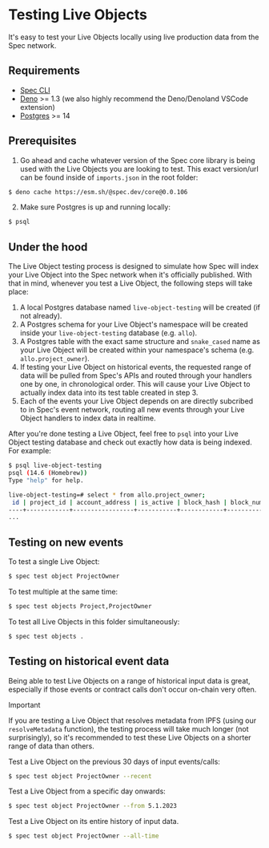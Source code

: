 # Testing Live Objects

It's easy to test your Live Objects locally using live production data from the Spec network.

## Requirements

* [Spec CLI](./CLI-Setup.md)
* [Deno](https://deno.com/manual@v1.33.1/getting_started/installation) >= 1.3 (we also highly recommend the Deno/Denoland VSCode extension)
* [Postgres](https://www.moncefbelyamani.com/how-to-install-postgresql-on-a-mac-with-homebrew-and-lunchy/) >= 14

## Prerequisites

1) Go ahead and cache whatever version of the Spec core library is being used with the Live Objects you are looking to test. This exact version/url can be found inside of `imports.json` in the root folder:
```bash
$ deno cache https://esm.sh/@spec.dev/core@0.0.106
```

2) Make sure Postgres is up and running locally:
```bash
$ psql
```

## Under the hood

The Live Object testing process is designed to simulate how Spec will index your Live Object into the Spec network when it's officially published. With that in mind, whenever you test a Live Object, the following steps will take place:

1. A local Postgres database named `live-object-testing` will be created (if not already).
2. A Postgres schema for your Live Object's namespace will be created inside your `live-object-testing` database (e.g. `allo`).
3. A Postgres table with the exact same structure and `snake_cased` name as your Live Object will be created within your namespace's schema (e.g. `allo.project_owner`).
4. If testing your Live Object on historical events, the requested range of data will be pulled from Spec's APIs and routed through your handlers one by one, in chronological order. This will cause your Live Object to actually index data into its test table created in step 3.
5. Each of the events your Live Object depends on are directly subcribed to in Spec's event network, routing all new events through your Live Object handlers to index data in realtime.

After you're done testing a Live Object, feel free to `psql` into your Live Object testing database and check out exactly how data is being indexed. For example:
```bash
$ psql live-object-testing
psql (14.6 (Homebrew))
Type "help" for help.

live-object-testing=# select * from allo.project_owner;
 id | project_id | account_address | is_active | block_hash | block_number | block_timestamp | chain_id 
----+------------+-----------------+-----------+------------+--------------+-----------------+----------
...
```

## Testing on new events

To test a single Live Object:

```bash
$ spec test object ProjectOwner
```

To test multiple at the same time:

```bash
$ spec test objects Project,ProjectOwner
```

To test all Live Objects in this folder simultaneously:

```bash
$ spec test objects .
```

## Testing on historical event data

Being able to test Live Objects on a range of historical input data is great, especially if those events or contract calls don't occur on-chain very often.

> [!IMPORTANT]  
> If you are testing a Live Object that resolves metadata from IPFS (using our `resolveMetadata` function), the testing process will take much longer (not surprisingly), so it's recommended to test these Live Objects on a shorter range of data than others.

Test a Live Object on the previous 30 days of input events/calls:

```bash
$ spec test object ProjectOwner --recent
```

Test a Live Object from a specific day onwards:

```bash
$ spec test object ProjectOwner --from 5.1.2023
```

Test a Live Object on its entire history of input data.

```bash
$ spec test object ProjectOwner --all-time
```
